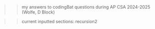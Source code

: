 >> my answers to codingBat questions during AP CSA 2024-2025 (Wolfe, D Block)

>> current inputted sections: recursion2
